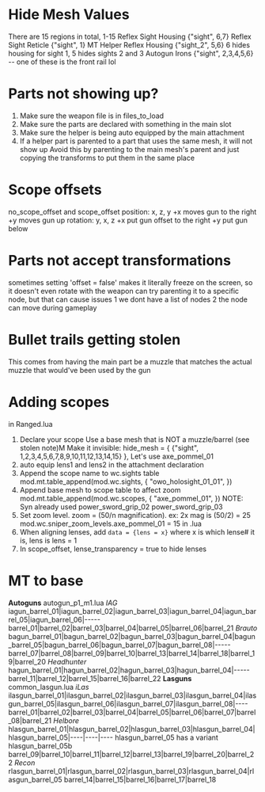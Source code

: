 # Hide Mesh Values
There are 15 regions in total, 1-15
Reflex Sight Housing            {"sight", 6,7}
Reflex Sight Reticle            {"sight", 1}
MT Helper Reflex Housing        {"sight_2", 5,6}      6 hides housing for sight 1, 5 hides sights 2 and 3
Autogun Irons                   {"sight", 2,3,4,5,6} -- one of these is the front rail lol

# Parts not showing up?
1. Make sure the weapon file is in files_to_load
2. Make sure the parts are declared with something in the main slot
3. Make sure the helper is being auto equipped by the main attachment
4. If a helper part is parented to a part that uses the same mesh, it will not show up
    Avoid this by parenting to the main mesh's parent and just copying the transforms to put them in the same place

# Scope offsets
no_scope_offset and scope_offset
position: x, z, y
    +x moves gun to the right
    +y moves gun up
rotation: y, x, z
    +x put gun offset to the right
    +y put gun below

# Parts not accept transformations
sometimes setting 'offset = false' makes it literally freeze on the screen, so it doesn't even rotate with the weapon
can try parenting it to a specific node, but that can cause issues
    1 we dont have a list of nodes
    2 the node can move during gameplay

# Bullet trails getting stolen
This comes from having the main part be a muzzle that matches the actual muzzle that would've been used by the gun

# Adding scopes
in Ranged.lua
1. Declare your scope
    Use a base mesh that is NOT a muzzle/barrel (see stolen note)M
    Make it invisible: 
        hide_mesh = {
			{"sight", 1,2,3,4,5,6,7,8,9,10,11,12,13,14,15}
		}, 
    Let's use axe_pommel_01
2. auto equip lens1 and lens2 in the attachment declaration
3. Append the scope name to wc.sights table
    mod.mt.table_append(mod.wc.sights, {
        "owo_holosight_01_01",
    })
4. Append base mesh to scope table to affect zoom
    mod.mt.table_append(mod.wc.scopes, {
        "axe_pommel_01",
    })
    NOTE: Syn already used
        power_sword_grip_02
        power_sword_grip_03
5. Set zoom level. zoom = (50/n magnification). ex: 2x mag is (50/2) = 25
    mod.wc.sniper_zoom_levels.axe_pommel_01 = 15
in <weapon>.lua
1. When aligning lenses, add `data = {lens = x}` where x is which lense# it is, lens is lens = 1
2. In scope_offset, lense_transparency = true to hide lenses

# MT to base
**Autoguns** autogun_p1_m1.lua
*IAG*
iagun_barrel_01|iagun_barrel_02|iagun_barrel_03|iagun_barrel_04|iagun_barrel_05|iagun_barrel_06|-----
barrel_01|barrel_02|barrel_03|barrel_04|barrel_05|barrel_06|barrel_21
*Brauto*
bagun_barrel_01|bagun_barrel_02|bagun_barrel_03|bagun_barrel_04|bagun_barrel_05|bagun_barrel_06|bagun_barrel_07|bagun_barrel_08|-----
barrel_07|barrel_08|barrel_09|barrel_10|barrel_13|barrel_14|barrel_18|barrel_19|barrel_20
*Headhunter*
hagun_barrel_01|hagun_barrel_02|hagun_barrel_03|hagun_barrel_04|-----
barrel_11|barrel_12|barrel_15|barrel_16|barrel_22
**Lasguns** common_lasgun.lua
*iLas*
ilasgun_barrel_01|ilasgun_barrel_02|ilasgun_barrel_03|ilasgun_barrel_04|ilasgun_barrel_05|ilasgun_barrel_06|ilasgun_barrel_07|ilasgun_barrel_08|----
barrel_01|barrel_02|barrel_03|barrel_04|barrel_05|barrel_06|barrel_07|barrel_08|barrel_21
*Helbore*
hlasgun_barrel_01|hlasgun_barrel_02|hlasgun_barrel_03|hlasgun_barrel_04|hlasgun_barrel_05|----|----|----
    hlasgun_barrel_05 has a variant hlasgun_barrel_05b
barrel_09|barrel_10|barrel_11|barrel_12|barrel_13|barrel_19|barrel_20|barrel_22
*Recon*
rlasgun_barrel_01|rlasgun_barrel_02|rlasgun_barrel_03|rlasgun_barrel_04|rlasgun_barrel_05
barrel_14|barrel_15|barrel_16|barrel_17|barrel_18
